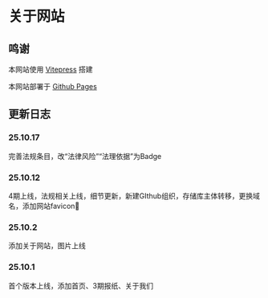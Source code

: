# 关于网站
## 鸣谢
本网站使用 [Vitepress](https://github.com/vuejs/vitepress) 搭建

本网站部署于 [Github Pages](https://docs.github.com/zh/pages)
## 更新日志
### 25.10.17
完善法规条目，改“法律风险”“法理依据”为Badge
### 25.10.12
4期上线，法规相关上线，细节更新，新建GIthub组织，存储库主体转移，更换域名，添加网站favicon🌲
### 25.10.2
添加关于网站，图片上线
### 25.10.1
首个版本上线，添加首页、3期报纸、关于我们
